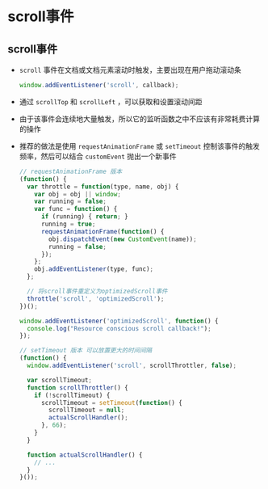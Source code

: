 # scroll事件

## scroll事件

  - `scroll` 事件在文档或文档元素滚动时触发，主要出现在用户拖动滚动条

    ```javascript
    window.addEventListener('scroll', callback);
    ```

  - 通过 `scrollTop` 和 `scrollLeft` ，可以获取和设置滚动间距

  - 由于该事件会连续地大量触发，所以它的监听函数之中不应该有非常耗费计算的操作

  - 推荐的做法是使用 `requestAnimationFrame` 或 `setTimeout` 控制该事件的触发频率，然后可以结合 `customEvent` 抛出一个新事件

    ```javascript
    // requestAnimationFrame 版本
    (function() {
      var throttle = function(type, name, obj) {
        var obj = obj || window;
        var running = false;
        var func = function() {
          if (running) { return; }
          running = true;
          requestAnimationFrame(function() {
            obj.dispatchEvent(new CustomEvent(name));
            running = false;
          });
        };
        obj.addEventListener(type, func);
      };

      // 将scroll事件重定义为optimizedScroll事件
      throttle('scroll', 'optimizedScroll');
    })();

    window.addEventListener('optimizedScroll', function() {
      console.log("Resource conscious scroll callback!");
    });
    ```

    ```javascript
    // setTimeout 版本 可以放置更大的时间间隔
    (function() {
      window.addEventListener('scroll', scrollThrottler, false);

      var scrollTimeout;
      function scrollThrottler() {
        if (!scrollTimeout) {
          scrollTimeout = setTimeout(function() {
            scrollTimeout = null;
            actualScrollHandler();
          }, 66);
        }
      }

      function actualScrollHandler() {
        // ...
      }
    }());
    ```
